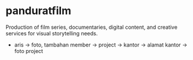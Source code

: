 # panduratfilm

Production of film series, documentaries, digital content, and creative services for visual storytelling needs.

- aris
  -> foto, tambahan member
  -> project
  -> kantor
  -> alamat kantor
  -> foto project

